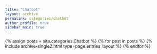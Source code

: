 ```yaml
---
title: "Chatbot"
layout: archive
permalink: categories/chatbot
author_profile: true
sidebar_main: true
---
```


{% assign posts = site.categories.Chatbot %}
{% for post in posts %} {% include archive-single2.html type=page.entries_layout %} {% endfor %}
